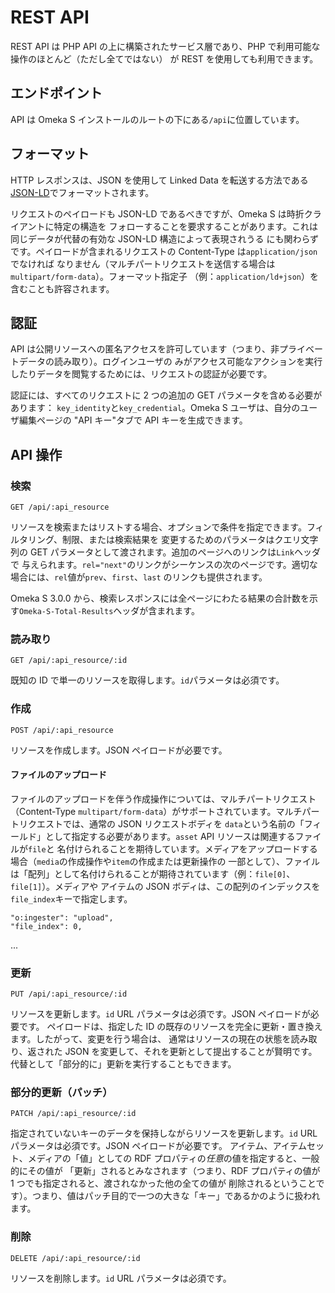# REST API

REST API は PHP API の上に構築されたサービス層であり、PHP で利用可能な操作のほとんど（ただし全てではない）
が REST を使用しても利用できます。

## エンドポイント

API は Omeka S インストールのルートの下にある`/api`に位置しています。

## フォーマット

HTTP レスポンスは、JSON を使用して Linked Data を転送する方法である[JSON-LD](http://json-ld.org/)でフォーマットされます。

リクエストのペイロードも JSON-LD であるべきですが、Omeka S は時折クライアントに特定の構造を
フォローすることを要求することがあります。これは同じデータが代替の有効な JSON-LD 構造によって表現されうる
にも関わらずです。ペイロードが含まれるリクエストの Content-Type は`application/json`でなければ
なりません（マルチパートリクエストを送信する場合は`multipart/form-data`）。フォーマット指定子
（例：`application/ld+json`）を含むことも許容されます。

## 認証

API は公開リソースへの匿名アクセスを許可しています（つまり、非プライベートデータの読み取り）。ログインユーザの
みがアクセス可能なアクションを実行したりデータを閲覧するためには、リクエストの認証が必要です。

認証には、すべてのリクエストに 2 つの追加の GET パラメータを含める必要があります：
`key_identity`と`key_credential`。Omeka S ユーザは、自分のユーザ編集ページの
"API キー"タブで API キーを生成できます。

## API 操作

### 検索

```http
GET /api/:api_resource
```

リソースを検索またはリストする場合、オプションで条件を指定できます。フィルタリング、制限、または検索結果を
変更するためのパラメータはクエリ文字列の GET パラメータとして渡されます。追加のページへのリンクは`Link`ヘッダで
与えられます。`rel="next"`のリンクがシーケンスの次のページです。適切な場合には、`rel`値が`prev`、`first`、`last`
のリンクも提供されます。

Omeka S 3.0.0 から、検索レスポンスには全ページにわたる結果の合計数を示す`Omeka-S-Total-Results`ヘッダが含まれます。

### 読み取り

```http
GET /api/:api_resource/:id
```

既知の ID で単一のリソースを取得します。`id`パラメータは必須です。

### 作成

```http
POST /api/:api_resource
```

リソースを作成します。JSON ペイロードが必要です。

#### ファイルのアップロード

ファイルのアップロードを伴う作成操作については、マルチパートリクエスト（Content-Type
`multipart/form-data`）がサポートされています。マルチパートリクエストでは、通常の JSON リクエストボディを
`data`という名前の「フィールド」として指定する必要があります。`asset` API リソースは関連するファイルが`file`と
名付けられることを期待しています。メディアをアップロードする場合（`media`の作成操作や`item`の作成または更新操作の
一部として）、ファイルは「配列」として名付けられることが期待されています（例：`file[0]`、`file[1]`）。メディアや
アイテムの JSON ボディは、この配列のインデックスを`file_index`キーで指定します。

```
"o:ingester": "upload",
"file_index": 0,
```

...

### 更新

```http
PUT /api/:api_resource/:id
```

リソースを更新します。`id` URL パラメータは必須です。JSON ペイロードが必要です。
ペイロードは、指定した ID の既存のリソースを完全に更新・置き換えます。したがって、変更を行う場合は、
通常はリソースの現在の状態を読み取り、返された JSON を変更して、それを更新として提出することが賢明です。
代替として「部分的に」更新を実行することもできます。

### 部分的更新（パッチ）

```http
PATCH /api/:api_resource/:id
```

指定されていないキーのデータを保持しながらリソースを更新します。`id` URL パラメータは必須です。JSON ペイロードが必要です。
アイテム、アイテムセット、メディアの「値」としての RDF プロパティの*任意*の値を指定すると、一般的にその値が
「更新」されるとみなされます（つまり、RDF プロパティの値が 1 つでも指定されると、渡されなかった他の全ての値が
削除されるということです）。つまり、値はパッチ目的で一つの大きな「キー」であるかのように扱われます。

### 削除

```http
DELETE /api/:api_resource/:id
```

リソースを削除します。`id` URL パラメータは必須です。

